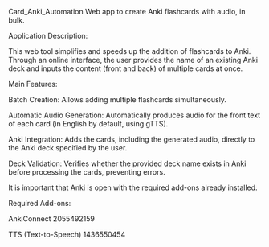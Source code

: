 Card_Anki_Automation
Web app to create Anki flashcards with audio, in bulk.

Application Description:

This web tool simplifies and speeds up the addition of flashcards to Anki. Through an online interface, the user provides the name of an existing Anki deck and inputs the content (front and back) of multiple cards at once.

Main Features:

Batch Creation: Allows adding multiple flashcards simultaneously.

Automatic Audio Generation: Automatically produces audio for the front text of each card (in English by default, using gTTS).

Anki Integration: Adds the cards, including the generated audio, directly to the Anki deck specified by the user.

Deck Validation: Verifies whether the provided deck name exists in Anki before processing the cards, preventing errors.

It is important that Anki is open with the required add-ons already installed.

Required Add-ons:

AnkiConnect
2055492159

TTS (Text-to-Speech)
1436550454

